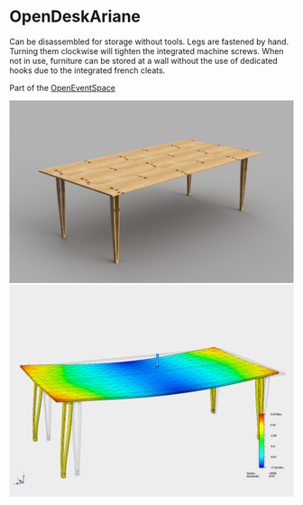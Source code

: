 # OpenDeskAriane

Can be disassembled for storage without tools. Legs are fastened by hand. Turning them clockwise will tighten the integrated machine screws. When not in use, furniture can be stored at a wall without the use of dedicated hooks due to the integrated french cleats.

Part of the [OpenEventSpace](https://github.com/etemu/OpenEventSpace)

![](Quick%20Desk%20Ariane%20760mm.png)
![](simulations/Quick%20Desk%20Ariane%20760mm%20v4%20100kg%20load.png)

